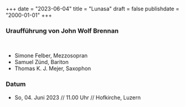 ﻿+++
date = "2023-06-04"
title = "Lunasa"
draft = false
publishdate = "2000-01-01"
+++

### Uraufführung von John Wolf Brennan

<br>

* Simone Felber, Mezzosopran
* Samuel Zünd, Bariton
* Thomas K. J. Mejer, Saxophon

### Datum

* So, 04. Juni 2023 // 11.00 Uhr // Hofkirche, Luzern